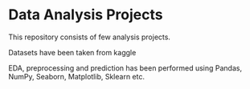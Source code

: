 # Data Analysis Projects
This repository consists of few analysis projects. 

Datasets have been taken from kaggle

EDA, preprocessing and prediction has been performed using Pandas, NumPy, Seaborn, Matplotlib, Sklearn etc.
